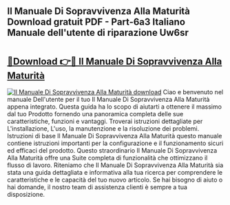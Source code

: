 ## Il Manuale Di Sopravvivenza Alla Maturità Download gratuit PDF - Part-6a3 Italiano Manuale dell'utente di riparazione Uw6sr

# <h2><a href="http://dfdxyiz.blite.top/?on=Il+Manuale+Di+Sopravvivenza+Alla+Maturit%c3%a0">🔗Download 👉🔴 Il Manuale Di Sopravvivenza Alla Maturità</a></h2>

[![Il Manuale Di Sopravvivenza Alla Maturità download](https://i.imgur.com/lujVjoI.png)](http://dfdxyiz.blite.top/?on=Il+Manuale+Di+Sopravvivenza+Alla+Maturit%c3%a0)
Ciao e benvenuto nel manuale Dell'utente per il tuo Il Manuale Di Sopravvivenza Alla Maturità appena integrato. Questa guida ha lo scopo di aiutarti a ottenere il massimo dal tuo Prodotto fornendo una panoramica completa delle sue caratteristiche, funzioni e vantaggi. Troverai istruzioni dettagliate per L'installazione, L'uso, la manutenzione e la risoluzione dei problemi. Istruzioni di base Il Manuale Di Sopravvivenza Alla Maturità questo manuale contiene istruzioni importanti per la configurazione e il funzionamento sicuri ed efficaci del prodotto. Questo straordinario Il Manuale Di Sopravvivenza Alla Maturità offre una Suite completa di funzionalità che ottimizzano il flusso di lavoro. Riteniamo che Il Manuale Di Sopravvivenza Alla Maturità sia stata una guida dettagliata e informativa alla tua ricerca per comprendere le caratteristiche e le capacità del tuo nuovo articolo. Se hai bisogno di aiuto o hai domande, il nostro team di assistenza clienti è sempre a tua disposizione.

